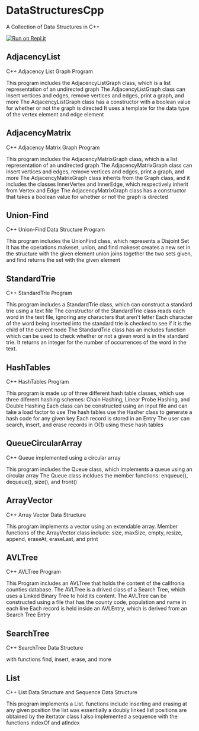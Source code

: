 # DataStructuresCpp
A Collection of Data Structures in C++

[![Run on Repl.it](https://repl.it/badge/github/danielzelfo/DataStructuresCpp)](https://repl.it/github/danielzelfo/DataStructuresCpp)

## AdjacencyList
C++ Adjacency List Graph Program

This program includes the AdjacencyListGraph class, which is a list representation of an undirected graph The AdjacencyListGraph class can insert vertices and edges, remove vertices and edges, print a graph, and more The AdjacencyListGraph class has a constructor with a boolean value for whether or not the graph is directed It uses a template for the data type of the vertex element and edge element


## AdjacencyMatrix
C++ Adjacency Matrix Graph Program

This program includes the AdjacencyMatrixGraph class, which is a list representation of an undirected graph The AdjacencyMatrixGraph class can insert vertices and edges, remove vertices and edges, print a graph, and more The AdjacencyMatrixGraph class inherits from the Graph class, and it includes the classes InnerVertex and InnerEdge, which respectively inherit from Vertex and Edge The AdjacencyMatrixGraph class has a constructor that takes a boolean value for whether or not the graph is directed


## Union-Find
C++ Union-Find Data Structure Program

This program includes the UnionFind class, which represents a Disjoint Set It has the operations makeset, union, and find makeset creates a new set in the structure with the given element union joins together the two sets given, and find returns the set with the given element


## StandardTrie
C++ StandardTrie Program

This program includes a StandardTrie class, which can construct a standard trie using a text file The constructor of the StandardTrie class reads each word in the text file, ignoring any characters that aren't letter Each character of the word being inserted into the standard trie is checked to see if it is the child of the current node The StandardTrie class has an includes function which can be used to check whether or not a given word is in the standard trie. It returns an integer for the number of occurrences of the word in the text.


## HashTables
C++ HashTables Program

This program is made up of three different hash table classes, which use three diferent hashing schemes: Chain Hashing, Linear Probe Hashing, and Double Hashing Each class can be constructed using an input file and can take a load factor to use The hash tables use the Hasher class to generate a hash code for any given key Each record is stored in an Entry The user can search, insert, and erase records in O(1) using these hash tables


## QueueCircularArray
C++ Queue implemented using a circular array

This program includes the Queue class, which implements a queue using an circular array The Queue class incldues the member functions: enqueue(), dequeue(), size(), and front()


## ArrayVector
C++ Array Vector Data Structure

This program implements a vector using an extendable array. Member functions of the ArrayVector class include: size, maxSize, empty, resize, append, eraseAt, eraseLast, and print


## AVLTree
C++ AVLTree Program

This Program includes an AVLTree that holds the content of the califronia counties database. The AVLTree is a drived class of a Search Tree, which uses a Linked Binary Tree to hold its content. The AVLTree can be constructed using a file that has the county code, population and name in each line Each record is held inside an AVLEntry, which is derived from an Search Tree Entry


## SearchTree
C++ SearchTree Data Structure

with functions find, insert, erase, and more


## List
C++ List Data Structure and Sequence Data Structure

This program implements a List. functions include inserting and erasing at any given position the list was essentially a doubly linked list positions are obtained by the itertator class I also implemented a sequence with the functions indexOf and atIndex